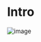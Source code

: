 # Intro


![image](https://user-images.githubusercontent.com/24622526/127086601-9a43f23b-2285-4bf9-86d4-66dbe1d6d6ae.png)
